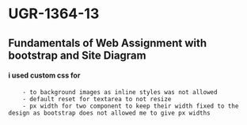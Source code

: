 # UGR-1364-13

## Fundamentals of Web Assignment with bootstrap and Site Diagram

#### i used custom css for

        - to background images as inline styles was not allowed
        - default reset for textarea to not resize
        - px width for two component to keep their width fixed to the design as bootstrap does not allowed me to give px widths
